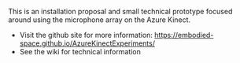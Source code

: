 This is an installation proposal and small technical prototype focused around using the microphone array on the Azure Kinect.

* Visit the github site for more information: https://embodied-space.github.io/AzureKinectExperiments/
* See the wiki for technical information

